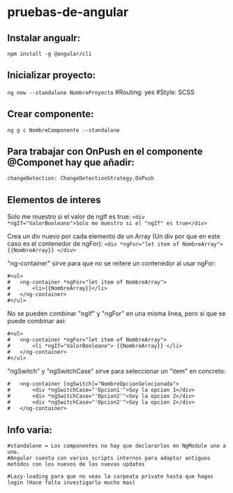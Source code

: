 # pruebas-de-angular

## Instalar angualr:
``npm install -g @angular/cli``

## Inicializar proyecto:
``ng new --standalone NombreProyecto``
    #Routing: yes
    #Style: SCSS

## Crear componente:
``ng g c NombreComponente --standalone``

## Para trabajar con OnPush en el componente @Componet hay que añadir:
``changeDetection: ChangeDetectionStrategy.OnPush``

## Elementos de interes
Solo me muestro si el valor de ngIf es true:
```<div *ngIf="ValorBooleano">Solo me muestro si el "ngIf" es true</div>```

Crea un div nuevo por cada elemento de un Array (Un div por que en este caso es el contenedor de ngFor):
```<div *ngFor="let item of NombreArray"> {{NombreArray}} </div>```

"ng-container" sirve para que no se reitere un contenedor al usar ngFor:

    #<ul>
    #   <ng-container *ngFor="let item of NombreArray">
    #       <li>{{NombreArray}}</li>
    #   </ng-container>
    #</ul>


No se pueden combinar "ngIf" y "ngFor" en una misma linea, pero si que se puede combinar asi:

    #<ul>
    #   <ng-container *ngFor="let item of NombreArray">
    #       <li *ngIf="ValorBooleano"> {{NombreArray}} </li>
    #   </ng-container>
    #</ul>


"ngSwitch" y "ngSwitchCase" sirve para seleccionar un "item" en concreto:

    #   <ng-container [ngSwitch]="NombreOpcionSelecionada">
    #       <div *ngSwitchCase="'Opcion1'">Soy la opcion 1</div>
    #       <div *ngSwitchCase="'Opcion2'">Soy la opcion 2</div>
    #       <div *ngSwitchCase="'Opcion2'">Soy la opcion 2</div>
    #   </ng-container>


## Info varia:

    #standalone = Los componentes no hay que declararlos en NgModule uno a uno.
    #Angular cuenta con varios scripts internos para adaptar antiguos metodos con los nuevos de las nuevas updates

    #Lazy-loading para que no veas la carpeata private hasta que hagas login (Hace falta investigarlo mucho mas)
